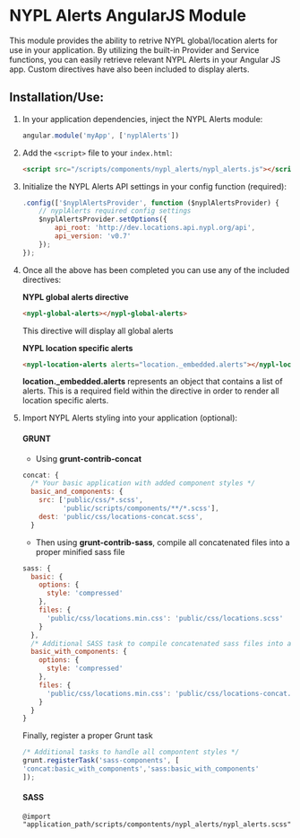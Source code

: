 NYPL Alerts AngularJS Module
===========

This module provides the ability to retrive NYPL global/location alerts for use in your application.
By utilizing the built-in Provider and Service functions, you can easily retrieve relevant NYPL Alerts in your Angular JS app. Custom directives have also been included to display alerts.

## Installation/Use:

1. In your application dependencies, inject the NYPL Alerts module:

    ```javascript
    angular.module('myApp', ['nyplAlerts'])
    ```

2. Add the `<script>` file to your `index.html`:

    ```html
    <script src="/scripts/components/nypl_alerts/nypl_alerts.js"></script>
    ```

3. Initialize the NYPL Alerts API settings in your config function (required):

    ```javascript
    .config(['$nyplAlertsProvider', function ($nyplAlertsProvider) {
        // nyplAlerts required config settings
        $nyplAlertsProvider.setOptions({
            api_root: 'http://dev.locations.api.nypl.org/api',
            api_version: 'v0.7'
        });    
    });
    ```
4. Once all the above has been completed you can use any of the included directives:

    **NYPL global alerts directive**
    ```html
    <nypl-global-alerts></nypl-global-alerts>
    ```
    This directive will display all global alerts

    **NYPL location specific alerts**
    ```html
    <nypl-location-alerts alerts="location._embedded.alerts"></nypl-location-alerts>
    ```
    **location._embedded.alerts** represents an object that contains a list of alerts.
    This is a required field within the directive in order to render all location specific alerts.

5. Import NYPL Alerts styling into your application (optional):

    #### GRUNT
    * Using **grunt-contrib-concat**
    ```javascript
    concat: {
      /* Your basic application with added component styles */
      basic_and_components: {
        src: ['public/css/*.scss',
              'public/scripts/components/**/*.scss'],
        dest: 'public/css/locations-concat.scss',
      }
    ```

    * Then using **grunt-contrib-sass**, compile all concatenated files into a proper minified sass file
    ```javascript
    sass: {
      basic: {
        options: {
          style: 'compressed'
        },
        files: {
          'public/css/locations.min.css': 'public/css/locations.scss'
        }
      },
      /* Additional SASS task to compile concatenated sass files into a minified version */
      basic_with_components: {
        options: {
          style: 'compressed'
        },
        files: {
          'public/css/locations.min.css': 'public/css/locations-concat.scss'
        }
      }
    }

    ```

    Finally, register a proper Grunt task
    ```javascript
    /* Additional tasks to handle all compontent styles */
    grunt.registerTask('sass-components', [
    'concat:basic_with_components','sass:basic_with_components'
    ]);
    ```

    #### SASS
      ```
      @import "application_path/scripts/compontents/nypl_alerts/nypl_alerts.scss"
      ```